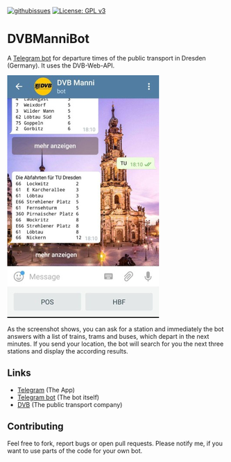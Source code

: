 [![githubissues](http://img.shields.io/github/issues/freakyblue/DVBManniBot.svg?style=flat)](https://github.com/freakyblue/DVBManniBot/issues)
[![License: GPL v3](https://img.shields.io/badge/license-GPL%20v3-blue.svg)](http://www.gnu.org/licenses/gpl-3.0)

# DVBManniBot

A [Telegram bot](https://t.me/DVBManniBot) for departure times of the public transport in Dresden (Germany). It uses the
DVB-Web-API.

![Screenshot](/imgs/screenshot.jpg)

As the screenshot shows, you can ask for a station and immediately the bot answers with a list of
trains, trams and buses, which depart in the next minutes. If you send your location, the bot will search for
you the next three stations and display the according results.

## Links
- [Telegram](https://telegram.org/) (The App)
- [Telegram bot](https://t.me/DVBManniBot) (The bot itself)
- [DVB](https://www.dvb.de/) (The public transport company)

## Contributing

Feel free to fork, report bugs or open pull requests.
Please notify me, if you want to use parts of the code for your own bot.
